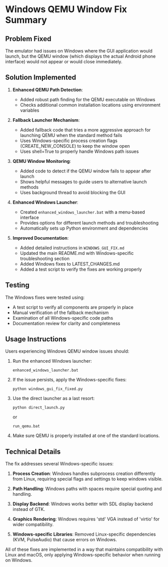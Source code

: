# Windows QEMU Window Fix Summary

## Problem Fixed

The emulator had issues on Windows where the GUI application would launch, but the QEMU window (which displays the actual Android phone interface) would not appear or would close immediately.

## Solution Implemented

1. **Enhanced QEMU Path Detection**:
   - Added robust path finding for the QEMU executable on Windows
   - Checks additional common installation locations using environment variables

2. **Fallback Launcher Mechanism**:
   - Added fallback code that tries a more aggressive approach for launching QEMU when the standard method fails
   - Uses Windows-specific process creation flags (CREATE_NEW_CONSOLE) to keep the window open
   - Uses shell=True to properly handle Windows path issues

3. **QEMU Window Monitoring**:
   - Added code to detect if the QEMU window fails to appear after launch
   - Shows helpful messages to guide users to alternative launch methods
   - Uses background thread to avoid blocking the GUI

4. **Enhanced Windows Launcher**:
   - Created `enhanced_windows_launcher.bat` with a menu-based interface
   - Provides options for different launch methods and troubleshooting
   - Automatically sets up Python environment and dependencies

5. **Improved Documentation**:
   - Added detailed instructions in `WINDOWS_GUI_FIX.md`
   - Updated the main README.md with Windows-specific troubleshooting section
   - Added Windows fixes to LATEST_CHANGES.md
   - Added a test script to verify the fixes are working properly

## Testing

The Windows fixes were tested using:
- A test script to verify all components are properly in place
- Manual verification of the fallback mechanism
- Examination of all Windows-specific code paths
- Documentation review for clarity and completeness

## Usage Instructions

Users experiencing Windows QEMU window issues should:

1. Run the enhanced Windows launcher:
   ```
   enhanced_windows_launcher.bat
   ```

2. If the issue persists, apply the Windows-specific fixes:
   ```
   python windows_gui_fix_fixed.py
   ```

3. Use the direct launcher as a last resort:
   ```
   python direct_launch.py
   ```
   or
   ```
   run_qemu.bat
   ```

4. Make sure QEMU is properly installed at one of the standard locations.

## Technical Details

The fix addresses several Windows-specific issues:

1. **Process Creation**: Windows handles subprocess creation differently from Linux, requiring special flags and settings to keep windows visible.

2. **Path Handling**: Windows paths with spaces require special quoting and handling.

3. **Display Backend**: Windows works better with SDL display backend instead of GTK.

4. **Graphics Rendering**: Windows requires 'std' VGA instead of 'virtio' for wider compatibility.

5. **Windows-specific Libraries**: Removed Linux-specific dependencies (KVM, PulseAudio) that cause errors on Windows.

All of these fixes are implemented in a way that maintains compatibility with Linux and macOS, only applying Windows-specific behavior when running on Windows.